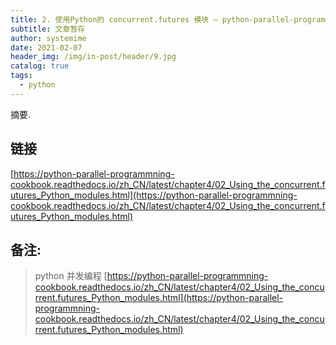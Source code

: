 ```yaml
---
title: 2. 使用Python的 concurrent.futures 模块 — python-parallel-programming-cookbook-cn 1.0 文档
subtitle: 文章暂存
author: systemime
date: 2021-02-07
header_img: /img/in-post/header/9.jpg
catalog: true
tags:
  - python
---
```

摘要.

<!-- more -->
## 链接

 [https://python-parallel-programmning-cookbook.readthedocs.io/zh_CN/latest/chapter4/02_Using_the_concurrent.futures_Python_modules.html](https://python-parallel-programmning-cookbook.readthedocs.io/zh_CN/latest/chapter4/02_Using_the_concurrent.futures_Python_modules.html) 

## 备注:

> python 并发编程 
>  [https://python-parallel-programmning-cookbook.readthedocs.io/zh_CN/latest/chapter4/02_Using_the_concurrent.futures_Python_modules.html](https://python-parallel-programmning-cookbook.readthedocs.io/zh_CN/latest/chapter4/02_Using_the_concurrent.futures_Python_modules.html)
